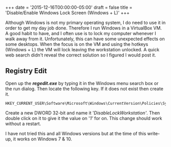 +++
date = '2015-12-16T00:00:00-05:00'
draft = false
title = 'Disable/Enable Windows Lock Screen (Windows + L)'
+++

Although Windows is not my primary operating system, I do need to use it in order to get my day job done. Therefore I run Windows in a VirtualBox VM. A good habit to have, and I often use is to lock my computer whenever I walk away from it. Unfortunately, this can have some unexpected effects on some desktops. When the focus is on the VM and using the hotkeys (Windows + L) the VM will lock leaving the workstation unlocked. A quick web search didn't reveal the correct solution so I figured I would post it.

## Registry Edit

Open up the _**regedit.exe**_ by typing it in the Windows menu search box or the run dialog. Then locate the following key. If it does not exist then create it.

```
HKEY_CURRENT_USER\Software\Microsoft\Windows\CurrentVersion\Policies\System
```

Create a new DWORD 32-bit and name it '_DisableLockWorkstation'_. Then double click on it to give it the value on '_1'_ for on. This change should work without a restart.

I have not tried this and all Windows versions but at the time of this write-up, it works on Windows 7 & 10.
